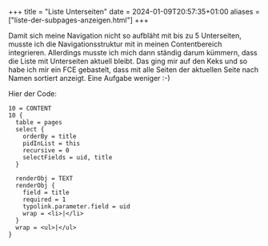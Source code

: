 +++
title = "Liste Unterseiten"
date = 2024-01-09T20:57:35+01:00
aliases = ["liste-der-subpages-anzeigen.html"]
+++

Damit sich meine Navigation nicht so aufbläht mit bis zu 5 Unterseiten, musste ich die Navigationsstruktur mit in meinen Contentbereich integrieren. Allerdings musste ich mich dann ständig darum kümmern, dass die Liste mit Unterseiten aktuell bleibt. Das ging mir auf den Keks und so habe ich mir ein FCE gebastelt, dass mit alle Seiten der aktuellen Seite nach Namen sortiert anzeigt. Eine Aufgabe weniger :-)

Hier der Code:

```typo3_typoscript
10 = CONTENT
10 {
  table = pages
  select {
    orderBy = title
    pidInList = this
    recursive = 0
    selectFields = uid, title
  }

  renderObj = TEXT
  renderObj {
    field = title
    required = 1
    typolink.parameter.field = uid
    wrap = <li>|</li>
  }
  wrap = <ul>|</ul>
}
```
